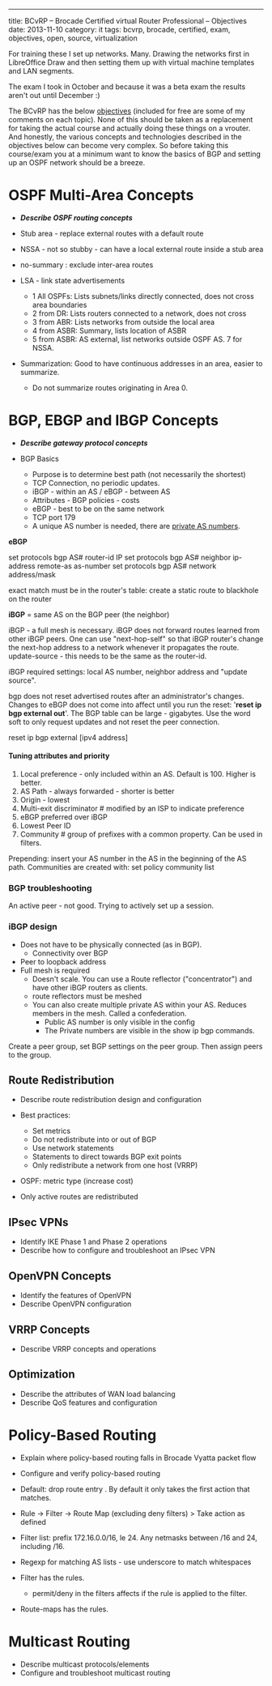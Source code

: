---
title: BCvRP – Brocade Certified virtual Router Professional – Objectives
date: 2013-11-10
category: it
tags: bcvrp, brocade, certified, exam, objectives, open, source, virtualization

For training these I set up networks. Many. Drawing the networks first in LibreOffice Draw and then setting them up with virtual machine templates and LAN segments.

The exam I took in October and because it was a beta exam the results aren't out until December :)

The BCvRP has the below [objectives](http://community.brocade.com/docs/DOC-3349 "http://community.brocade.com/docs/DOC-3349") (included for free are some of my comments on each topic). None of this should be taken as a replacement for taking the actual course and actually doing these things on a vrouter. And honestly, the various concepts and technologies described in the objectives below can become very complex. So before taking this course/exam you at a minimum want to know the basics of BGP and setting up an OSPF network should be a breeze.

# OSPF Multi-Area Concepts

- **_Describe OSPF routing concepts_**

- Stub area - replace external routes with a default route
- NSSA - not so stubby - can have a local external route inside a stub area
- no-summary : exclude inter-area routes
- LSA - link state advertisements
  - 1 All OSPFs: Lists subnets/links directly connected, does not cross area boundaries
  - 2 from DR: Lists routers connected to a network, does not cross
  - 3 from ABR: Lists networks from outside the local area
  - 4 from ASBR: Summary, lists location of ASBR
  - 5 from ASBR: AS external, list networks outside OSPF AS. 7 for NSSA.
- Summarization: Good to have continuous addresses in an area, easier to summarize.
  - Do not summarize routes originating in Area 0.

# BGP, EBGP and IBGP Concepts

- **_Describe gateway protocol concepts_**

- BGP Basics
  - Purpose is to determine best path (not necessarily the shortest)
  - TCP Connection, no periodic updates.
  - iBGP - within an AS / eBGP - between AS
  - Attributes - BGP policies - costs
  - eBGP - best to be on the same network
  - TCP port 179
  - A unique AS number is needed, there are [private AS numbers](http://en.wikipedia.org/wiki/Autonomous_System_(Internet) "64512 to 65534").

**eBGP**

set protocols bgp AS# router-id IP set protocols bgp AS# neighbor ip-address remote-as as-number set protocols bgp AS# network address/mask

exact match must be in the router's table: create a static route to blackhole on the router

**iBGP** = same AS on the BGP peer (the neighbor)

iBGP - a full mesh is necessary. iBGP does not forward routes learned from other iBGP peers. One can use "next-hop-self" so that iBGP router's change the next-hop address to a network whenever it propagates the route. update-source - this needs to be the same as the router-id.

iBGP required settings: local AS number, neighbor address and "update source".

bgp does not reset advertised routes after an administrator's changes. Changes to eBGP does not come into affect until you run the reset: '**reset ip bgp external out**'. The BGP table can be large - gigabytes. Use the word soft to only request updates and not reset the peer connection.

reset ip bgp external \[ipv4 address\]

#### Tuning attributes and priority

1. Local preference - only included within an AS. Default is 100. Higher is better.
2. AS Path - always forwarded - shorter is better
3. Origin - lowest
4. Multi-exit discriminator # modified by an ISP to indicate preference
5. eBGP preferred over iBGP
6. Lowest Peer ID
7. Community # group of prefixes with a common property. Can be used in filters.

Prepending: insert your AS number in the AS in the beginning of the AS path. Communities are created with: set policy community list

### BGP troubleshooting

An active peer - not good. Trying to actively set up a session.

### iBGP design

- Does not have to be physically connected (as in BGP).
  - Connectivity over BGP
- Peer to loopback address
- Full mesh is required
  - Doesn't scale. You can use a Route reflector ("concentrator") and have other iBGP routers as clients.
  - route reflectors must be meshed
  - You can also create multiple private AS within your AS. Reduces members in the mesh. Called a confederation.
    - Public AS number is only visible in the config
    - The Private numbers are visible in the show ip bgp commands.

Create a peer group, set BGP settings on the peer group. Then assign peers to the group.

## **Route Redistribution**

- Describe route redistribution design and configuration

- Best practices:
  - Set metrics
  - Do not redistribute into or out of BGP
  - Use network statements
  - Statements to direct towards BGP exit points
  - Only redistribute a network from one host (VRRP)
- OSPF: metric type (increase cost)
- Only active routes are redistributed

## **IPsec VPNs**

- Identify IKE Phase 1 and Phase 2 operations
- Describe how to configure and troubleshoot an IPsec VPN

## **OpenVPN Concepts**

- Identify the features of OpenVPN
- Describe OpenVPN configuration

## **VRRP Concepts**

- Describe VRRP concepts and operations

## **Optimization**

- Describe the attributes of WAN load balancing
- Describe QoS features and configuration

# Policy-Based Routing

- Explain where policy-based routing falls in Brocade Vyatta packet flow
- Configure and verify policy-based routing

- Default: drop route entry . By default it only takes the first action that matches.
- Rule -> Filter -> Route Map (excluding deny filters) > Take action as defined
- Filter list: prefix 172.16.0.0/16, le 24. Any netmasks between /16 and 24, including /16.
- Regexp for matching AS lists - use underscore to match whitespaces

- Filter has the rules.
  - permit/deny in the filters affects if the rule is applied to the filter.
- Route-maps has the rules.

# Multicast Routing

- Describe multicast protocols/elements
- Configure and troubleshoot multicast routing
